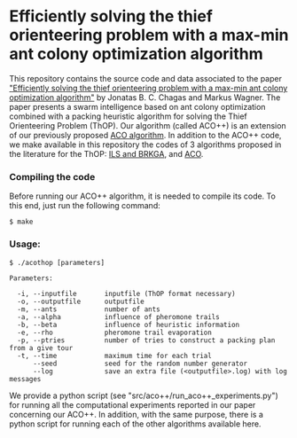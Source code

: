 # Efficiently solving the thief orienteering problem with a max-min ant colony optimization algorithm

This repository contains the source code and data associated to the paper ["Efficiently solving the thief orienteering problem with a max-min ant colony optimization algorithm"](https://cdn.shopify.com/s/files/1/0787/7841/products/3_563d6937-2fb2-42e8-a0e4-aacc75daf4f0.png?v=1557918086) by Jonatas B. C. Chagas and Markus Wagner. The paper presents a swarm intelligence based on ant colony optimization combined with a packing heuristic algorithm for solving the Thief Orienteering Problem (ThOP). Our algorithm (called ACO++) is an extension of our previously proposed [ACO algorithm](https://www.sciencedirect.com/science/article/abs/pii/S0167637720301255). In addition to the ACO++ code, we make available in this repository the codes of 3 algorithms proposed in the literature for the ThOP: [ILS and BRKGA](https://ieeexplore.ieee.org/document/8477853), and [ACO](https://github.com/jonatasbcchagas/aco_thop).

### Compiling the code

Before running our ACO++ algorithm, it is needed to compile its code. To this end, just run the following command:

```console
$ make
```

### Usage:

```console
$ ./acothop [parameters]

Parameters:

  -i, --inputfile       inputfile (ThOP format necessary)
  -o, --outputfile      outputfile
  -m, --ants            number of ants
  -a, --alpha           influence of pheromone trails
  -b, --beta            influence of heuristic information
  -e, --rho             pheromone trail evaporation
  -p, --ptries          number of tries to construct a packing plan from a give tour
  -t, --time            maximum time for each trial  
      --seed            seed for the random number generator
      --log             save an extra file (<outputfile>.log) with log messages

```

We provide a python script (see "src/aco++/run_aco++_experiments.py") for running all the computational experiments reported in our paper concerning our ACO++. In addition, with the same purpose, there is a python script for running each of the other algorithms available here.
